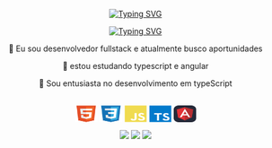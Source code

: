 <p align="center">

   <a href="https://git.io/typing-svg">
    <img src="https://readme-typing-svg.demolab.com?font=Fira+Code&weight=600&size=25&pause=1000&color=ffffff&random=false&width=435&height=40&lines=Ol%C3%A1%2C+Que+bom+ter+você+aqui!+%E2%98%95%F0%9F%92%BB%F0%9F%8C%9" alt="Typing SVG">
  </a>
</p>

<p align="center">

   <a href="https://git.io/typing-svg">
    <img src="https://readme-typing-svg.demolab.com?font=Fira+Code&weight=600&size=25&pause=1000&color=ffffff&random=false&width=435&height=40&lines=Bem-vindo+ao+meu +espaço+%E2%98%95%F0%9F%92%BB%F0%9F%8C%9" alt="Typing SVG">
  </a>
</p>





<div align="center">



  
🔭 Eu sou desenvolvedor fullstack e atualmente busco aportunidades



🌱 estou estudando typescript e angular

💬 Sou entusiasta no desenvolvimento em typeScript


</div>

    
  <div style="display: inline_block" align="center"><br>

  <img align="center" alt="HTML" height="30" width="40" src="https://raw.githubusercontent.com/devicons/devicon/master/icons/html5/html5-original.svg">
  <img align="center" alt="CSS" height="30" width="40" src="https://raw.githubusercontent.com/devicons/devicon/master/icons/css3/css3-original.svg">
  <img align="center" alt="Js" height="30" width="40" src="https://raw.githubusercontent.com/devicons/devicon/master/icons/javascript/javascript-plain.svg">
  <img align="center" alt="TypeScript" height="30" width="40" src="https://raw.githubusercontent.com/devicons/devicon/master/icons/typescript/typescript-plain.svg">




  <img align="center" alt="Angular" height="30" width="40" src="https://raw.githubusercontent.com/tandpfun/skill-icons/65dea6c4eaca7da319e552c09f4cf5a9a8dab2c8/icons/Angular-Dark.svg">

</div>

  <p></p>
  <div align="center"> 
  <a href="https://www.instagram.com/j_rodrgg/"><img src="https://img.shields.io/badge/-Instagram-%23E4405F?style=for-the-badge&logo=instagram&logoColor=white"></a>
  <a href="https://www.linkedin.com/in/jonas-rodrigues050297/"><img src="https://img.shields.io/badge/LinkedIn-0077B5?style=for-the-badge&logo=linkedin&logoColor=white"/></a>
  <a href="mexylemphotos@gmail.com"><img src="https://img.shields.io/badge/Gmail-EA4335?style=for-the-badge&logo=gmail&logoColor=white"/></a>

                                                    
</div>
